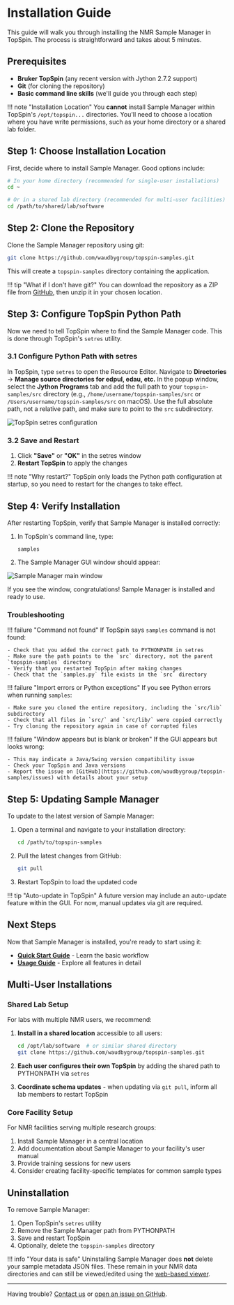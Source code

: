 # Installation Guide

This guide will walk you through installing the NMR Sample Manager in TopSpin. The process is straightforward and takes about 5 minutes.

## Prerequisites

- **Bruker TopSpin** (any recent version with Jython 2.7.2 support)
- **Git** (for cloning the repository)
- **Basic command line skills** (we'll guide you through each step)

!!! note "Installation Location"
    You **cannot** install Sample Manager within TopSpin's `/opt/topspin...` directories. You'll need to choose a location where you have write permissions, such as your home directory or a shared lab folder.

## Step 1: Choose Installation Location

First, decide where to install Sample Manager. Good options include:

```bash
# In your home directory (recommended for single-user installations)
cd ~

# Or in a shared lab directory (recommended for multi-user facilities)
cd /path/to/shared/lab/software
```

## Step 2: Clone the Repository

Clone the Sample Manager repository using git:

```bash
git clone https://github.com/waudbygroup/topspin-samples.git
```

This will create a `topspin-samples` directory containing the application.

!!! tip "What if I don't have git?"
    You can download the repository as a ZIP file from [GitHub](https://github.com/waudbygroup/topspin-samples), then unzip it in your chosen location.

## Step 3: Configure TopSpin Python Path

Now we need to tell TopSpin where to find the Sample Manager code. This is done through TopSpin's `setres` utility.

### 3.1 Configure Python Path with setres

In TopSpin, type `setres` to open the Resource Editor. Navigate to **Directories** → **Manage source directories for edpul, edau, etc.** In the popup window, select the **Jython Programs** tab and add the full path to your `topspin-samples/src` directory (e.g., `/home/username/topspin-samples/src` or `/Users/username/topspin-samples/src` on macOS). Use the full absolute path, not a relative path, and make sure to point to the `src` subdirectory.

![TopSpin setres configuration](../images/setres.png)

### 3.2 Save and Restart

1. Click **"Save"** or **"OK"** in the setres window
2. **Restart TopSpin** to apply the changes

!!! note "Why restart?"
    TopSpin only loads the Python path configuration at startup, so you need to restart for the changes to take effect.

## Step 4: Verify Installation

After restarting TopSpin, verify that Sample Manager is installed correctly:

1. In TopSpin's command line, type:
   ```
   samples
   ```

2. The Sample Manager GUI window should appear:

![Sample Manager main window](../images/sample-catalogue.png)

If you see the window, congratulations! Sample Manager is installed and ready to use.

### Troubleshooting

!!! failure "Command not found"
    If TopSpin says `samples` command is not found:

    - Check that you added the correct path to PYTHONPATH in setres
    - Make sure the path points to the `src` directory, not the parent `topspin-samples` directory
    - Verify that you restarted TopSpin after making changes
    - Check that the `samples.py` file exists in the `src` directory

!!! failure "Import errors or Python exceptions"
    If you see Python errors when running `samples`:

    - Make sure you cloned the entire repository, including the `src/lib` subdirectory
    - Check that all files in `src/` and `src/lib/` were copied correctly
    - Try cloning the repository again in case of corrupted files

!!! failure "Window appears but is blank or broken"
    If the GUI appears but looks wrong:

    - This may indicate a Java/Swing version compatibility issue
    - Check your TopSpin and Java versions
    - Report the issue on [GitHub](https://github.com/waudbygroup/topspin-samples/issues) with details about your setup

## Step 5: Updating Sample Manager

To update to the latest version of Sample Manager:

1. Open a terminal and navigate to your installation directory:
   ```bash
   cd /path/to/topspin-samples
   ```

2. Pull the latest changes from GitHub:
   ```bash
   git pull
   ```

3. Restart TopSpin to load the updated code

!!! tip "Auto-update in TopSpin"
    A future version may include an auto-update feature within the GUI. For now, manual updates via git are required.

## Next Steps

Now that Sample Manager is installed, you're ready to start using it:

- **[Quick Start Guide](quickstart.md)** - Learn the basic workflow
- **[Usage Guide](../usage.md)** - Explore all features in detail

## Multi-User Installations

### Shared Lab Setup

For labs with multiple NMR users, we recommend:

1. **Install in a shared location** accessible to all users:
   ```bash
   cd /opt/lab/software  # or similar shared directory
   git clone https://github.com/waudbygroup/topspin-samples.git
   ```

2. **Each user configures their own TopSpin** by adding the shared path to PYTHONPATH via `setres`

3. **Coordinate schema updates** - when updating via `git pull`, inform all lab members to restart TopSpin

### Core Facility Setup

For NMR facilities serving multiple research groups:

1. Install Sample Manager in a central location
2. Add documentation about Sample Manager to your facility's user manual
3. Provide training sessions for new users
4. Consider creating facility-specific templates for common sample types

## Uninstallation

To remove Sample Manager:

1. Open TopSpin's `setres` utility
2. Remove the Sample Manager path from PYTHONPATH
3. Save and restart TopSpin
4. Optionally, delete the `topspin-samples` directory

!!! info "Your data is safe"
    Uninstalling Sample Manager does **not** delete your sample metadata JSON files. These remain in your NMR data directories and can still be viewed/edited using the [web-based viewer](https://github.com/waudbygroup/nmr-sample-viewer).

---

Having trouble? [Contact us](mailto:c.waudby@ucl.ac.uk) or [open an issue on GitHub](https://github.com/waudbygroup/topspin-samples/issues).
